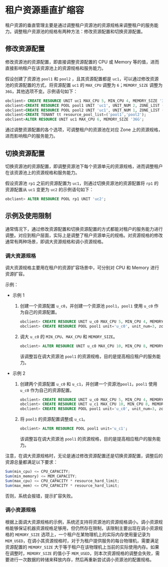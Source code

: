 # 租户资源垂直扩缩容

租户资源的垂直管理主要是通过调整租户资源池的资源规格来调整租户的服务能力。调整租户资源池的规格有两种方法：修改资源配置和切换资源配置。

## 修改资源配置

修改资源池的资源配置，即直接调整资源配置的 CPU 或 Memory 等的值，进而直接影响租户在该资源池上的资源规格和服务能力。

假设创建了资源池 `pool1` 和 `pool2` ，且其资源配置都是 `uc1`，可以通过修改资源池的资源配置的方式，将资源配置 `uc1` 的 `MAX_CPU` 调整为 `6`；`MEMORY_SIZE` 调整为 `36G`，其他选项不变。示例语句如下：

```sql
obclient> CREATE RESOURCE UNIT uc1 MAX_CPU 5, MIN_CPU 4, MEMORY_SIZE '36G', MAX_IOPS 10000, MIN_IOPS 10000, LOG_DISK_SIZE = '108G';
obclient>CREATE RESOURCE POOL pool1 UNIT 'uc1', UNIT_NUM 2, ZONE_LIST ('z1', 'z2');
obclient>CREATE RESOURCE POOL pool2 UNIT 'uc1', UNIT_NUM 1, ZONE_LIST ('z3');
obclient>CREATE TENANT tt resource_pool_list=('pool1','pool2');
obclient>ALTER RESOURCE UNIT uc1 MAX_CPU 6, MEMORY_SIZE '36G';
```

通过调整资源配置的各个选项，可调整租户的资源池在对应 Zone 上的资源规格，进而影响租户的服务能力。

## 切换资源配置

切换资源池的资源配置，即调整资源池下每个资源单元的资源规格，进而调整租户在该资源池上的资源规格和服务能力。

假设资源池 `rp1` 之前的资源配置为 `uc1`，则通过切换资源池的资源配置将 `rp1` 的资源配置从 `uc1` 变更为 `uc2` 的示例语句如下：

```sql
obclient> ALTER RESOURCE POOL rp1 UNIT 'uc2';
```

## 示例及使用限制

通常情况下，通过修改资源配置和切换资源配置的方式都能对租户的服务能力进行调整。对应到租户层面，实际上是调整了租户资源单元的规格。对资源规格的修改通常有两种场景，即调大资源规格和调小资源规格。

### 调大资源规格

调大资源规格主要用在租户的资源扩容场景中，可分别对 CPU 和 Memory 进行资源扩容。

示例：

* 示例 1

  1. 创建一个资源配置 `u_c0`，并创建一个资源池 `pool1`，`pool1` 使用 `u_c0` 作为自己的资源配置。

     ```sql
     obclient> CREATE RESOURCE UNIT u_c0 MAX_CPU 5, MIN_CPU 4, MEMORY_SIZE '36G', MAX_IOPS 10000, MIN_IOPS 10000, LOG_DISK_SIZE = '108G';
     obclient> CREATE RESOURCE POOL pool1 unit='u_c0', unit_num=3, zone_list=('z1','z2','z3');
     ```

  2. 调大 `u_c0` 的 `MIN_CPU`、`MAX_CPU` 和 `MEMORY_SIZE`。

     ```sql
     obclient> ALTER RESOURCE UNIT u_c0 MAX_CPU 10, MIN_CPU 8, MEMORY_SIZE '72G';
     ```

     该调整旨在调大资源池 `pool1` 的资源规格，目的是提高相应租户的服务能力。

* 示例 2

  1. 创建两个资源配置 `u_c0` 和 `u_c1`，并创建一个资源池`pool1`，`pool1` 使用 `u_c0` 作为自己的资源配置。

     ```sql
     obclient> CREATE RESOURCE UNIT u_c0 MAX_CPU 5, MIN_CPU 4, MEMORY_SIZE '36G', MAX_IOPS 10000, MIN_IOPS 10000, LOG_DISK_SIZE = '108G';
     obclient> CREATE RESOURCE UNIT u_c1 MAX_CPU 10, MIN_CPU 8, MEMORY_SIZE '72G', MAX_IOPS 10000, MIN_IOPS 10000, LOG_DISK_SIZE = '216G';
     obclient> CREATE RESOURCE POOL pool1 unit='u_c0', unit_num=3, zone_list=('z1','z2','z3');
     ```

  2. 将 `pool1` 的资源配置调整成 `u_c1`。

     ```sql
     obclient> ALTER RESOURCE POOL pool1 unit='u_c1';
     ```

     该调整旨在调大资源池 `pool1` 的资源规格，目的是提高相应租户的服务能力。

注意，在调大资源规格时，无论是通过修改资源配置还是切换资源配置，调整后的资源总量都满足以下要求：

```javascript
Sum(min_cpu) <= CPU_CAPACITY;
Sum(min_memory) <= MEM_CAPACITY;
Sum(max_cpu) <= CPU_CAPACITY * resource_hard_limit;
Sum(max_mem) <= CPU_CAPACITY * resource_hard_limit;
```

否则，系统会报错，提示扩容失败。

### 调小资源规格

根据上面调大资源规格的示例，系统还支持将资源池的资源规格调小。调小资源规格能够保证机器资源规格足够用，但仍然存在限制，该限制主要出现在调小资源规格的 `MEMORY_SIZE` 选项上，一个租户在某物理机上的实际内存使用量记录为 `MEM_USED`，在调小其资源规格时，对于为租户提供服务的每台物理机，需要满足资源配置的 `MEMORY_SIZE` 大于等于租户在该物理机上当前的实际使用内存。如果在调整时，`MEMORY_SIZE` 的值小于 `MEM_USED`，则本次资源规格的调整会失败，需要进行一次数据的转储来释放内存，然后再重新尝试调小资源池的配置规格。
